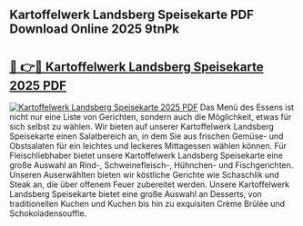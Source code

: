 ## Kartoffelwerk Landsberg Speisekarte PDF Download Online 2025 9tnPk

# <h2><a href="http://gc7yg6.nevu.top/?p=Kartoffelwerk+Landsberg+Speisekarte">🔗 👉🔴 Kartoffelwerk Landsberg Speisekarte 2025 PDF</a></h2>

[![Kartoffelwerk Landsberg Speisekarte 2025 PDF](https://i.imgur.com/dBaPXMq.png)](http://gc7yg6.nevu.top/?p=Kartoffelwerk+Landsberg+Speisekarte)
Das Menü des Essens ist nicht nur eine Liste von Gerichten, sondern auch die Möglichkeit, etwas für sich selbst zu wählen. Wir bieten auf unserer Kartoffelwerk Landsberg Speisekarte einen Salatbereich an, in dem Sie aus frischen Gemüse- und Obstsalaten für ein leichtes und leckeres Mittagessen wählen können. Für Fleischliebhaber bietet unsere Kartoffelwerk Landsberg Speisekarte eine große Auswahl an Rind-, Schweinefleisch-, Hühnchen- und Fischgerichten. Unseren Auserwählten bieten wir köstliche Gerichte wie Schaschlik und Steak an, die über offenem Feuer zubereitet werden. Unsere Kartoffelwerk Landsberg Speisekarte bietet eine große Auswahl an Desserts, von traditionellen Kuchen und Kuchen bis hin zu exquisiten Crème Brûlée und Schokoladensouffle.

